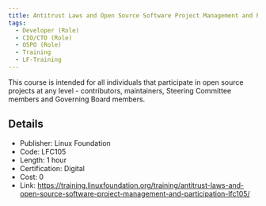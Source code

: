 ```yaml
---
title: Antitrust Laws and Open Source Software Project Management and Participation
tags: 
  - Developer (Role)
  - CIO/CTO (Role)
  - OSPO (Role)
  - Training
  - LF-Training
---
```


This course is intended for all individuals that participate in open source projects at any level - contributors, maintainers, Steering Committee members and Governing Board members.

## Details

- Publisher: Linux Foundation
- Code: LFC105
- Length: 1 hour
- Certification: Digital
- Cost: 0
- Link: https://training.linuxfoundation.org/training/antitrust-laws-and-open-source-software-project-management-and-participation-lfc105/
